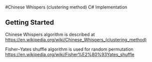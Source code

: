 #Chinese Whispers (clustering method) C# Implementation

## Getting Started

Chinese Whispers algorithm is described at https://en.wikipedia.org/wiki/Chinese_Whispers_(clustering_method)

Fisher–Yates shuffle algorithm is used for random permutation https://en.wikipedia.org/wiki/Fisher%E2%80%93Yates_shuffle


